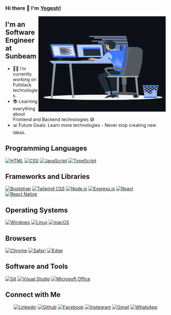 ### Hi there 👋 I'm [Yogesh!](https://github.com/Yogesh-Krishna-Chavan/)

<p><img align="right" height="300" width="400" src="https://raw.githubusercontent.com/SubhadeepZilong/SubhadeepZilong/main/icons/animation_500_kxa883sd.gif" alt="SubhadeepZilong" /></p>

## I'm an Software Engineer at Sunbeam

- 👨‍💻 I’m currently working on Fullstack technologies. 
- 📚 Learning everything about Frontend and Backend technologies 😅
- 📊 Future Goals: Learn more technologies - Never stop creating new ideas.

## Programming Languages

<p>
    <a href="#"><img alt="HTML" src="https://img.shields.io/badge/HTML%20-%23E34F26.svg?logo=html5&logoColor=white"></a>
    <a href="#"><img alt="CSS" src="https://img.shields.io/badge/CSS%20-%231572B6.svg?logo=css3&logoColor=white"></a>
    <a href="#"><img alt="JavaScript" src="https://img.shields.io/badge/JavaScript%20-%23F7DF1E.svg?logo=javascript&logoColor=black"></a>
    <a href="#"><img alt="TypeScript" src="https://img.shields.io/badge/TypeScript%20-%23007ACC.svg?logo=typescript&logoColor=white"></a>
</p>

## Frameworks and Libraries
<p>
   <a href="#"><img alt="Bootstrap" src="https://img.shields.io/badge/Bootstrap-563D7C?logo=bootstrap&logoColor=white"></a>
   <a href="#"><img alt="Tailwind CSS" src="https://img.shields.io/badge/Tailwind_CSS-%2338B2AC.svg?logo=tailwindcss&logoColor=white"></a>
   <a href="#"><img alt="Node.js" src="https://img.shields.io/badge/Node.js-43853D?logo=node.js&logoColor=white"></a>
   <a href="#"><img alt="Express.js" src="https://img.shields.io/badge/Express.js-404D59?logo=express&logoColor=white"></a>
   <a href="#"><img alt="React" src="https://img.shields.io/badge/React-%2361DAFB.svg?logo=react&logoColor=black"></a>
   <a href="#"><img alt="React Native" src="https://img.shields.io/badge/React_Native-%2361DAFB.svg?logo=react&logoColor=black"></a>
</p>

## Operating Systems
<p>
	<a href="#"><img alt="Windows" src="https://img.shields.io/badge/Windows-0078D6?logo=windows&logoColor=white"></a>
	<a href="#"><img alt="Linux" src="https://img.shields.io/badge/Linux-FCC624?logo=linux&logoColor=black"></a>
	<a href="#"><img alt="macOS" src="https://img.shields.io/badge/macOS-000000?logo=apple&logoColor=white"></a>
</p>

## Browsers
<p>
	<a href="#"><img alt="Chrome" src="https://img.shields.io/badge/Google_chrome-4285F4?logo=Google-Chrome&logoColor=white"></a>
	<a href="#"><img alt="Safari" src="https://img.shields.io/badge/Safari-FF1B2D?logo=Safari&logoColor=white"></a>
	<a href="#"><img alt="Edge" src="https://img.shields.io/badge/Microsoft_Edge-0078D7?logo=Microsoft-edge&logoColor=white"></a>
</p>

## Software and Tools
<p>
  <a href="#"><img alt="Git" src="https://img.shields.io/badge/Git-%23F05033.svg?logo=git&logoColor=white"></a>
  <a href="#"><img alt="Visual Studio" src="https://img.shields.io/badge/Visual%20Studio-5C2D91.svg?logo=visual-studio&logoColor=white"></a>
  <a href="#"><img alt="Microsoft Office" src="https://img.shields.io/badge/Microsoft%20Office-D83B01.svg?logo=microsoft-office&logoColor=white"></a>
</p>

## Connect with Me
<p align="center">
  <a href="https://www.linkedin.com/in/yogesh-chavan-891297158/"><img alt="Linkedin" title="Yogesh Chavan Linkedin" src="https://img.shields.io/badge/LinkedIn-0077B5?style=for-the-badge&logo=linkedin&logoColor=white"></a>
  <a href="https://github.com/Yogesh-Krishna-Chavan/Yogesh-Krishna-Chavan/blob/main/README.md"><img alt="Github" title="Yogesh Chavan Github" src="https://img.shields.io/badge/GitHub-100000?style=for-the-badge&logo=github&logoColor=white"></a>
  <a href="https://www.facebook.com/share/1AhSwpnydQ/?mibextid=wwXIfr"><img alt="Facebook" title="Yogesh Chavan FB" src="https://img.shields.io/badge/Facebook-1877F2?style=for-the-badge&logo=facebook&logoColor=white"></a>
  <a href="https://www.instagram.com/yogesh_krishna_chavan/profilecard/?igsh=MmN5OGdpc210dGtm"><img alt="Instagram" title="Yogesh Chavan Instagram" src="https://img.shields.io/badge/Instagram-E4405F?style=for-the-badge&logo=instagram&logoColor=white"></a>
  <a href="mailto:yogeshkrishnachavan@gmail.com"><img alt="Gmail" title="Yogesh Chavan Gmail" src="https://img.shields.io/badge/Gmail-D14836?style=for-the-badge&logo=gmail&logoColor=white"></a> 
  <a href="https://wa.me/919405636464" target="_blank"><img alt="WhatsApp" title="Yogesh Chavan WhatsApp" src="https://img.shields.io/badge/WhatsApp-25D366?style=for-the-badge&logo=whatsapp&logoColor=white"></a>
